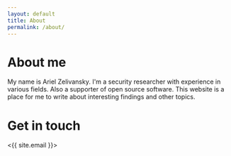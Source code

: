```yaml
---
layout: default
title: About
permalink: /about/
---
```


# About me
My name is Ariel Zelivansky. I'm a security researcher with experience in various fields. Also a supporter of open source software. This website is a place for me to write about interesting findings and other topics.

# Get in touch
<{{ site.email }}>